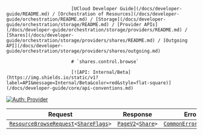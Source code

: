                             [UCloud Developer Guide](/docs/developer-guide/README.md) / [Orchestration of Resources](/docs/developer-guide/orchestration/README.md) / [Storage](/docs/developer-guide/orchestration/storage/README.md) / [Provider APIs](/docs/developer-guide/orchestration/storage/providers/README.md) / [Shares](/docs/developer-guide/orchestration/storage/providers/shares/README.md) / [Outgoing API](/docs/developer-guide/orchestration/storage/providers/shares/outgoing.md)
                            
                            # `shares.control.browse`

                            [![API: Internal/Beta](https://img.shields.io/static/v1?label=API&message=Internal/Beta&color=red&style=flat-square)](/docs/developer-guide/core/api-conventions.md)
[![Auth: Provider](https://img.shields.io/static/v1?label=Auth&message=Provider&color=informational&style=flat-square)](/docs/developer-guide/core/types.md#role)



| Request | Response | Error |
|---------|----------|-------|
|<code><a href='/docs/reference/dk.sdu.cloud.accounting.api.providers.ResourceBrowseRequest.md'>ResourceBrowseRequest</a>&lt;<a href='/docs/reference/dk.sdu.cloud.file.orchestrator.api.ShareFlags.md'>ShareFlags</a>&gt;</code>|<code><a href='/docs/reference/dk.sdu.cloud.PageV2.md'>PageV2</a>&lt;<a href='/docs/reference/dk.sdu.cloud.file.orchestrator.api.Share.md'>Share</a>&gt;</code>|<code><a href='/docs/reference/dk.sdu.cloud.CommonErrorMessage.md'>CommonErrorMessage</a></code>|


